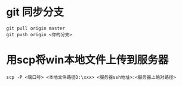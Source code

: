 # git 同步分支
```
git pull origin master
git push origin <你的分支>
```
# 用scp将win本地文件上传到服务器
```
scp -P <端口号> <本地文件路径D:\xxx> <服务器ssh地址>:<服务器上绝对路径> 
```
